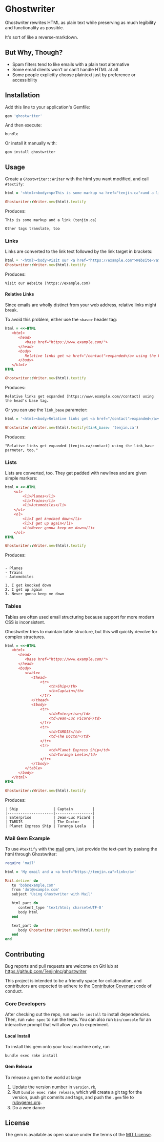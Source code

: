 # Ghostwriter

Ghostwriter rewrites HTML as plain text while preserving as much legibility and functionality as possible.

It's sort of like a reverse-markdown.

## But Why, Though?

* Spam filters tend to like emails with a plain text alternative
* Some email clients won't or can’t handle HTML at all
* Some people explicitly choose plaintext just by preference or accessibility

## Installation

Add this line to your application's Gemfile:

```ruby
gem 'ghostwriter'
```

And then execute:

    bundle

Or install it manually with:

    gem install ghostwriter

## Usage

Create a `Ghostwriter::Writer` with the html you want modified, and call `#textify`:

```ruby
html = '<html><body><p>This is some markup <a href="tenjin.ca">and a link</a></p><p>Other tags translate, too</p></body></html>'

Ghostwriter::Writer.new(html).textify
```

Produces:

```
This is some markup and a link (tenjin.ca)

Other tags translate, too
```

### Links

Links are converted to the link text followed by the link target in brackets:

```ruby
html = '<html><body>Visit our <a href="https://example.com">Website</a><body></html>'
Ghostwriter::Writer.new(html).textify
```

Produces:

```
Visit our Website (https://example.com)
```

#### Relative Links

Since emails are wholly distinct from your web address, relative links might break.

To avoid this problem, either use the `<base>` header tag:

```ruby
html = <<~HTML
   <html>
      <head>
         <base href="https://www.example.com/">
      </head>
      <body>
         Relative links get <a href="/contact">expanded</a> using the head's base tag. 
      </body>
   </html>
HTML

Ghostwriter::Writer.new(html).textify
```

Produces:

```
Relative links get expanded (https://www.example.com//contact) using the head's base tag.
```

Or you can use the `link_base` parameter:

```ruby
html = '<html><body>Relative links get <a href="/contact">expanded</a></body></html> using the link_base parmeter, too.'

Ghostwriter::Writer.new(html).textify(link_base: 'tenjin.ca')
```

Produces:

```
"Relative links get expanded (tenjin.ca/contact) using the link_base parmeter, too."
```

### Lists

Lists are converted, too. They get padded with newlines and are given simple markers:

```ruby
html = <<~HTML
    <ul>
        <li>Planes</li>
        <li>Trains</li>
        <li>Automobiles</li>
    </ul>
    <ol>
        <li>I get knocked down</li>
        <li>I get up again</li>
        <li>Never gonna keep me down</li>
    </ol>
HTML

Ghostwriter::Writer.new(html).textify
```

Produces:

```

- Planes
- Trains
- Automobiles

1. I get knocked down
2. I get up again
3. Never gonna keep me down

```

### Tables

Tables are often used email structuring because support for more modern CSS is inconsistent.

Ghostwriter tries to maintain table structure, but this will quickly devolve for complex structures.

```ruby
html = <<~HTML
   <html>
      <head>
         <base href="https://www.example.com/">
      </head>
      <body>
         <table>
            <thead>
                <tr>
                    <th>Ship</th>
                    <th>Captain</th>
                </tr>
            </thead>
            <tbody>
                <tr>
                    <td>Enterprise</td>
                    <td>Jean-Luc Picard</td>
                </tr>
                <tr>
                    <td>TARDIS</td>
                    <td>The Doctor</td>
                </tr>
                <tr>
                    <td>Planet Express Ship</td>
                    <td>Turanga Leela</td>
                </tr>
            </tbody>
         </table> 
      </body>
   </html>
HTML

Ghostwriter::Writer.new(html).textify
```

Produces:

```
| Ship                | Captain         |
|---------------------|-----------------|
| Enterprise          | Jean-Luc Picard |
| TARDIS              | The Doctor      |
| Planet Express Ship | Turanga Leela   |
```

### Mail Gem Example

To use `#textify` with the [mail](https://github.com/mikel/mail) gem, just provide the text-part by pasisng the html
through Ghostwriter:

```ruby
require 'mail'

html = 'My email and a <a href="https://tenjin.ca">link</a>'

Mail.deliver do
   to 'bob@example.com'
   from 'dot@example.com'
   subject 'Using Ghostwriter with Mail'

   html_part do
      content_type 'text/html; charset=UTF-8'
      body html
   end

   text_part do
      body Ghostwriter::Writer.new(html).textify
   end
end

```

## Contributing

Bug reports and pull requests are welcome on GitHub at https://github.com/TenjinInc/ghostwriter

This project is intended to be a friendly space for collaboration, and contributors are expected to adhere to the
[Contributor Covenant](contributor-covenant.org) code of conduct.

### Core Developers

After checking out the repo, run `bundle install` to install dependencies. Then, run `rake spec` to run the tests. You
can also run `bin/console` for an interactive prompt that will allow you to experiment.

#### Local Install

To install this gem onto your local machine only, run

`bundle exec rake install`

#### Gem Release

To release a gem to the world at large

1. Update the version number in `version.rb`,
2. Run `bundle exec rake release`, which will create a git tag for the version, push git commits and tags, and push
   the `.gem` file to [rubygems.org](https://rubygems.org).
3. Do a wee dance

## License

The gem is available as open source under the terms of the [MIT License](http://opensource.org/licenses/MIT).
